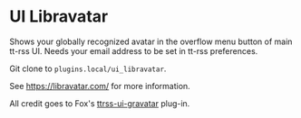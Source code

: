 UI Libravatar
=============

Shows your globally recognized avatar in the overflow menu button of
main tt-rss UI. Needs your email address to be set in tt-rss preferences.

Git clone to ``plugins.local/ui_libravatar``.

See https://libravatar.com/ for more information.


All credit goes to Fox's [ttrss-ui-gravatar](https://git.tt-rss.org/fox/ttrss-ui-gravatar) plug-in.
